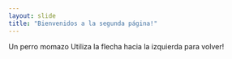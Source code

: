 ```yaml
---
layout: slide
title: "Bienvenidos a la segunda página!"
---
```

Un perro momazo
Utiliza la flecha hacia la izquierda para volver!
